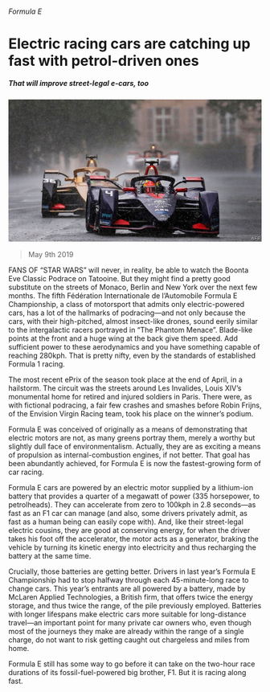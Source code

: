 ###### Formula E

# Electric racing cars are catching up fast with petrol-driven ones 

##### That will improve street-legal e-cars, too 

![image](images/20190511_STP003_0.jpg) 

> May 9th 2019 

FANS OF “STAR WARS” will never, in reality, be able to watch the Boonta Eve Classic Podrace on Tatooine. But they might find a pretty good substitute on the streets of Monaco, Berlin and New York over the next few months. The fifth Fédération Internationale de l’Automobile Formula E Championship, a class of motorsport that admits only electric-powered cars, has a lot of the hallmarks of podracing—and not only because the cars, with their high-pitched, almost insect-like drones, sound eerily similar to the intergalactic racers portrayed in “The Phantom Menace”. Blade-like points at the front and a huge wing at the back give them speed. Add sufficient power to these aerodynamics and you have something capable of reaching 280kph. That is pretty nifty, even by the standards of established Formula 1 racing. 

The most recent ePrix of the season took place at the end of April, in a hailstorm. The circuit was the streets around Les Invalides, Louis XIV’s monumental home for retired and injured soldiers in Paris. There were, as with fictional podracing, a fair few crashes and smashes before Robin Frijns, of the Envision Virgin Racing team, took his place on the winner’s podium. 

Formula E was conceived of originally as a means of demonstrating that electric motors are not, as many greens portray them, merely a worthy but slightly dull face of environmentalism. Actually, they are as exciting a means of propulsion as internal-combustion engines, if not better. That goal has been abundantly achieved, for Formula E is now the fastest-growing form of car racing. 

Formula E cars are powered by an electric motor supplied by a lithium-ion battery that provides a quarter of a megawatt of power (335 horsepower, to petrolheads). They can accelerate from zero to 100kph in 2.8 seconds—as fast as an F1 car can manage (and also, some drivers privately admit, as fast as a human being can easily cope with). And, like their street-legal electric cousins, they are good at conserving energy, for when the driver takes his foot off the accelerator, the motor acts as a generator, braking the vehicle by turning its kinetic energy into electricity and thus recharging the battery at the same time. 

Crucially, those batteries are getting better. Drivers in last year’s Formula E Championship had to stop halfway through each 45-minute-long race to change cars. This year’s entrants are all powered by a battery, made by McLaren Applied Technologies, a British firm, that offers twice the energy storage, and thus twice the range, of the pile previously employed. Batteries with longer lifespans make electric cars more suitable for long-distance travel—an important point for many private car owners who, even though most of the journeys they make are already within the range of a single charge, do not want to risk getting caught out chargeless and miles from home. 

Formula E still has some way to go before it can take on the two-hour race durations of its fossil-fuel-powered big brother, F1. But it is racing along fast. 

